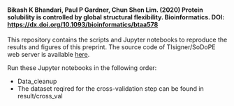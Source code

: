 #### Bikash K Bhandari, Paul P Gardner, Chun Shen Lim. (2020) Protein solubility is controlled by global structural flexibility. Bioinformatics. DOI: https://dx.doi.org/10.1093/bioinformatics/btaa578
This repository contains the scripts and Jupyter notebooks to reproduce the results and figures of this preprint. The source code of TIsigner/SoDoPE web server is available [here](https://github.com/Gardner-BinfLab/TIsigner).

Run these Jupyter notebooks in the following order:
- Data_cleanup
- The dataset reqired for the cross-validation step can be found in result/cross\_val
